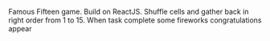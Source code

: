 Famous Fifteen game. Build on ReactJS. Shuffle cells and gather back in right order from 1 to 15. When task complete some fireworks congratulations appear